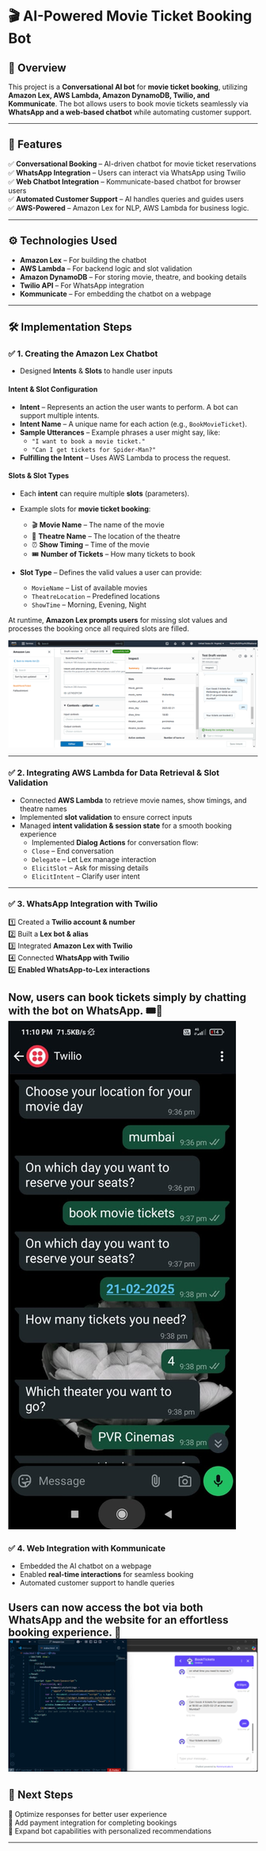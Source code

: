 # 🎬 AI-Powered Movie Ticket Booking Bot  

## 📌 Overview  
This project is a **Conversational AI bot** for **movie ticket booking**, utilizing **Amazon Lex, AWS Lambda, Amazon DynamoDB, Twilio, and Kommunicate**. The bot allows users to book movie tickets seamlessly via **WhatsApp and a web-based chatbot** while automating customer support.  

---

## 🚀 Features  
✅ **Conversational Booking** – AI-driven chatbot for movie ticket reservations  
✅ **WhatsApp Integration** – Users can interact via WhatsApp using Twilio  
✅ **Web Chatbot Integration** – Kommunicate-based chatbot for browser users  
✅ **Automated Customer Support** – AI handles queries and guides users  
✅ **AWS-Powered** – Amazon Lex for NLP, AWS Lambda for business logic.




---

## ⚙️ Technologies Used  
- **Amazon Lex** – For building the chatbot  
- **AWS Lambda** – For backend logic and slot validation  
- **Amazon DynamoDB** – For storing movie, theatre, and booking details  
- **Twilio API** – For WhatsApp integration  
- **Kommunicate** – For embedding the chatbot on a webpage  

---

## 🛠 Implementation Steps  

### ✅ **1. Creating the Amazon Lex Chatbot**  
- Designed **Intents** & **Slots** to handle user inputs  
#### **Intent & Slot Configuration**  
- **Intent** – Represents an action the user wants to perform. A bot can support multiple intents.  
- **Intent Name** – A unique name for each action (e.g., `BookMovieTicket`).  
- **Sample Utterances** – Example phrases a user might say, like:  
  - `"I want to book a movie ticket."`  
  - `"Can I get tickets for Spider-Man?"`  
- **Fulfilling the Intent** – Uses AWS Lambda to process the request.  

#### **Slots & Slot Types**  
- Each **intent** can require multiple **slots** (parameters).  
- Example slots for **movie ticket booking**:  
  - 🎬 **Movie Name** – The name of the movie  
  - 🏢 **Theatre Name** – The location of the theatre  
  - ⏰ **Show Timing** – Time of the movie  
  - 🎟 **Number of Tickets** – How many tickets to book  

- **Slot Type** – Defines the valid values a user can provide:  
  - `MovieName` – List of available movies  
  - `TheatreLocation` – Predefined locations  
  - `ShowTime` – Morning, Evening, Night  

At runtime, **Amazon Lex prompts users** for missing slot values and processes the booking once all required slots are filled.  

![Amazon Lex Intents & Slots](lex.png)


---

### ✅ **2. Integrating AWS Lambda for Data Retrieval & Slot Validation**  
- Connected **AWS Lambda** to retrieve movie names, show timings, and theatre names  
- Implemented **slot validation** to ensure correct inputs  
- Managed **intent validation & session state** for a smooth booking experience
   - Implemented **Dialog Actions** for conversation flow:
  - `Close` – End conversation  
  - `Delegate` – Let Lex manage interaction  
  - `ElicitSlot` – Ask for missing details  
  - `ElicitIntent` – Clarify user intent



---

### ✅ **3. WhatsApp Integration with Twilio**  
1️⃣ Created a **Twilio account & number**  
2️⃣ Built a **Lex bot & alias**  
3️⃣ Integrated **Amazon Lex with Twilio**  
4️⃣ Connected **WhatsApp with Twilio**  
5️⃣ **Enabled WhatsApp-to-Lex interactions**  
    

Now, users can book tickets simply by chatting with the bot on **WhatsApp**. 🎟📲  
  ![twilio](twilio.jpg)
---

### ✅ **4. Web Integration with Kommunicate**  
- Embedded the AI chatbot on a webpage  
- Enabled **real-time interactions** for seamless booking  
- Automated customer support to handle queries  

Users can now access the bot via **both WhatsApp and the website** for an effortless booking experience. 🚀  
![web](web.png)
---

## 📌 Next Steps  
🔹 Optimize responses for better user experience  
🔹 Add payment integration for completing bookings  
🔹 Expand bot capabilities with personalized recommendations  

---
